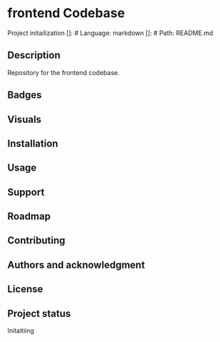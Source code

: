 # frontend Codebase

Project initailization
[]: # Language: markdown
[]: # Path: README.md

## Description

Repository for the frontend codebase.

## Badges

## Visuals

## Installation

## Usage

## Support

## Roadmap

## Contributing

## Authors and acknowledgment

## License

## Project status

Initaitiing

